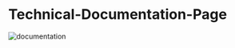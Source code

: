 # Technical-Documentation-Page
 
![documentation](https://user-images.githubusercontent.com/99952793/156010411-fa2bccd3-4b69-44d0-a626-9bbf7d979e4c.png)
